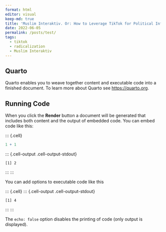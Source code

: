 ```yaml
---
format: html
editor: visual
keep-md: true
title: 'Muslim Interaktiv. Or: How to Leverage TikTok for Political Influence'
date: 2022-06-05
permalink: /posts/test/
tags:
  - tiktok
  - radicalization
  - Muslim Interaktiv
---
```




## Quarto

Quarto enables you to weave together content and executable code into a finished document. To learn more about Quarto see <https://quarto.org>.

## Running Code

When you click the **Render** button a document will be generated that includes both content and the output of embedded code. You can embed code like this:


::: {.cell}

```{.r .cell-code}
1 + 1
```

::: {.cell-output .cell-output-stdout}
```
[1] 2
```
:::
:::


You can add options to executable code like this


::: {.cell}
::: {.cell-output .cell-output-stdout}
```
[1] 4
```
:::
:::


The `echo: false` option disables the printing of code (only output is displayed).
